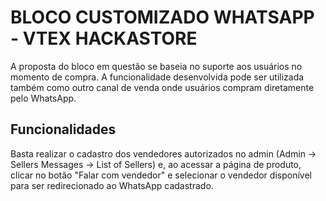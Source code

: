 # BLOCO CUSTOMIZADO WHATSAPP - VTEX HACKASTORE

A proposta do bloco em questão se baseia no suporte aos usuários no momento de compra. A funcionalidade desenvolvida pode ser utilizada também como outro canal de venda onde usuários compram diretamente pelo WhatsApp.

## Funcionalidades
Basta realizar o cadastro dos vendedores autorizados no admin (Admin -> Sellers Messages -> List of Sellers) e, ao acessar a página de produto, clicar no botão "Falar com vendedor" e selecionar o vendedor disponível para ser redirecionado ao WhatsApp cadastrado.
